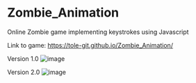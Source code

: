 # Zombie_Animation
Online Zombie game implementing keystrokes using Javascript

Link to game: https://tole-git.github.io/Zombie_Animation/

Version 1.0
![image](https://user-images.githubusercontent.com/79539203/150659794-b1ad2c77-a8ce-4a19-94ad-e048f0746004.png)

Version 2.0
![image](https://user-images.githubusercontent.com/79539203/150660721-82309490-d252-4039-9e50-fc27f491509d.png)


